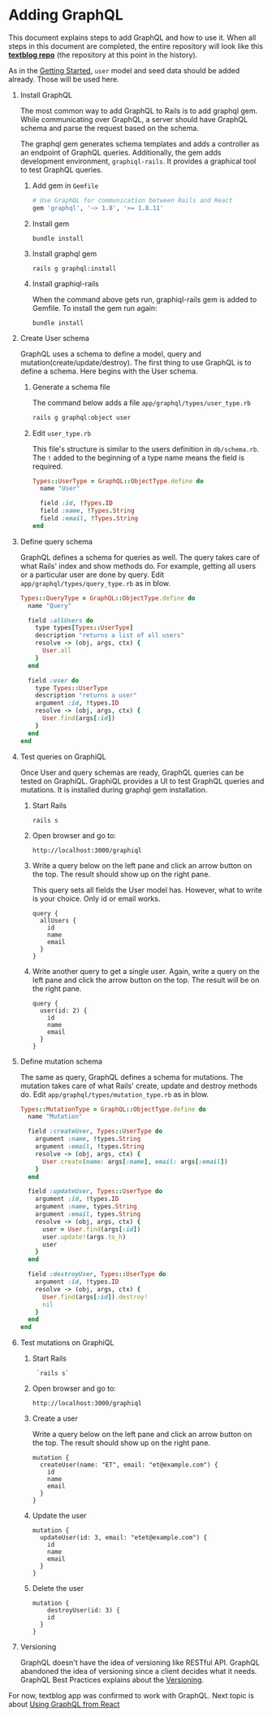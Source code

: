 # Adding GraphQL

This document explains steps to add GraphQL and how to use it.
When all steps in this document are completed, the entire repository will look like this
__[textblog repo](https://github.com/yokolet/textblog/tree/06a62e49cb5f85d50a31c835a594c77e550692bf)__
(the repository at this point in the history).


As in the [Getting Started](GettingStarted.md), `user` model and seed data
should be added already. Those will be used here.

1. Install GraphQL

    The most common way to add GraphQL to Rails is to add graphql gem.
    While communicating over GraphQL, a server should have GraphQL schema
    and parse the request based on the schema.
    
    The graphql gem generates schema templates and adds a controller as an
    endpoint of GraphQL queries. Additionally, the gem adds development
    environment, `graphiql-rails`. It provides a graphical tool to test
    GraphQL queries.
    
    1. Add gem in `Gemfile` 

        ```ruby
        # Use GraphQL for communication between Rails and React
        gem 'graphql', '~> 1.8', '>= 1.8.11'
        ```
        
    2. Install gem

        ```
        bundle install
        ```
    
    3. Install graphql gem
    
        ```rails g graphql:install```
    
    4. Install graphiql-rails
    
        When the command above gets run, graphiql-rails gem is added to Gemfile.
        To install the gem run again:
        
        ```bundle install```

2. Create User schema

    GraphQL uses a schema to define a model, query and mutation(create/update/destroy).
    The first thing to use GraphQL is to define a schema. Here begins with the
    User schema.
    
    1. Generate a schema file
    
        The command below adds a file `app/graphql/types/user_type.rb`

        ```bash
        rails g graphql:object user
        ```
    
    2. Edit `user_type.rb`

        This file's structure is similar to the users definition in `db/schema.rb`.
        The `!` added to the beginning of a type name means the field is required.
    
        ```ruby
        Types::UserType = GraphQL::ObjectType.define do
          name "User"
        
          field :id, !Types.ID
          field :name, !Types.String
          field :email, !Types.String
        end
        ```

3. Define query schema

    GraphQL defines a schema for queries as well. The query takes care of what Rails'
    index and show methods do. For example, getting all users or a
    particular user are done by query.
    Edit `app/graphql/types/query_type.rb` as in blow.
    
    ```ruby
    Types::QueryType = GraphQL::ObjectType.define do
      name "Query"
    
      field :allUsers do
        type types[Types::UserType]
        description "returns a list of all users"
        resolve -> (obj, args, ctx) {
          User.all
        }
      end
    
      field :user do
        type Types::UserType
        description "returns a user"
        argument :id, !types.ID
        resolve -> (obj, args, ctx) {
          User.find(args[:id])
        }
      end
    end
    ```

4. Test queries on GraphiQL

    Once User and query schemas are ready, GraphQL queries can be tested on GraphiQL.
    GraphiQL provides a UI to test GraphQL queries and mutations. It is installed during
    graphql gem installation.

    1. Start Rails
    
        `rails s`

    2. Open browser and go to:
    
        `http://localhost:3000/graphiql`

    3. Write a query below on the left pane and click an arrow button on the top. The result
        should show up on the right pane.

        This query sets all fields the User model has. However, what to write is your choice.
        Only id or email works.

        ```
        query {
          allUsers {
            id
            name
            email
          }
        }
        ```

    4. Write another query to get a single user. Again, write a query on the left pane and
        click the arrow button on the top. The result will be on the right pane.

        ```
        query {
          user(id: 2) {
            id
            name
            email
          }
        }
        ```

5. Define mutation schema

    The same as query, GraphQL defines a schema for mutations. The mutation takes care of what
    Rails' create, update and destroy methods do.
    Edit `app/graphql/types/mutation_type.rb` as in blow.
    
    ```ruby
    Types::MutationType = GraphQL::ObjectType.define do
      name "Mutation"
    
      field :createUser, Types::UserType do
        argument :name, !types.String
        argument :email, !types.String
        resolve -> (obj, args, ctx) {
          User.create(name: args[:name], email: args[:email])
        }
      end
    
      field :updateUser, Types::UserType do
        argument :id, !types.ID
        argument :name, types.String
        argument :email, types.String
        resolve -> (obj, args, ctx) {
          user = User.find(args[:id])
          user.update!(args.to_h)
          user
        }
      end
    
      field :destroyUser, Types::UserType do
        argument :id, !types.ID
        resolve -> (obj, args, ctx) {
          User.find(args[:id]).destroy!
          nil
        }
      end
    end
    ```

6. Test mutations on GraphiQL

    1. Start Rails
        
            `rails s`
    
    2. Open browser and go to:
    
        `http://localhost:3000/graphiql`

    3. Create a user
    
        Write a query below on the left pane and click an arrow button on the top. The result
        should show up on the right pane.

        ```
        mutation {
          createUser(name: "ET", email: "et@example.com") {
            id
            name
            email
          }
        }
        ```

    4. Update the user
    
        ```
        mutation {
          updateUser(id: 3, email: "etet@example.com") {
            id
            name
            email
          } 
        }
        ```

    5. Delete the user

        ```
        mutation {
        	destroyUser(id: 3) {
            id
          }
        }
        ```

7. Versioning

    GraphQL doesn't have the idea of versioning like RESTful API.
    GraphQL abandoned the idea of versioning since a client decides what it needs.
    GraphQL Best Practices explains about
    the [Versioning](https://graphql.org/learn/best-practices/#versioning).
    
For now, textblog app was confirmed to work with GraphQL. Next topic is
about [Using GraphQL from React](./UsingGraphQLfromReact.md)
